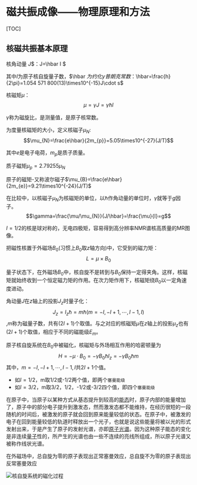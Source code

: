 # 磁共振成像——物理原理和方法

[TOC]

## 核磁共振基本原理

核角动量 $J$$：J=\hbar I $

其中$I$为原子核自旋量子数，$\hbar $为约化y普朗克常数：$\hbar=\frac{h}{2\pi}=1.054 571 800(13)\times10^{-15}J\cdot s$

核磁矩$\mu$：$$\mu=\gamma J=\gamma \hbar I$$	

$\gamma$称为磁旋比，是测量值，是原子核常数。



为度量核磁矩的大小，定义核磁子$\mu_{N}$:$$\mu_{N}=\frac{e\hbar}{2m_{p}}=5.05\times10^{-27}(J/T)$$

其中$e$是电子电荷，$m_{p}$是质子质量。



质子磁矩$\mu_{p}=2.79255\mu_{N}$

原子的磁矩-又称波尔磁子$\mu_{B}=\frac{e\hbar}{2m_{e}}=9.21\times10^{-24}(J/T)$

在比较中，以核磁子$\mu_{N}$为核磁矩的单位，以$\hbar$作角动量的单位时，$\gamma$就等于$g$因子。$$\gamma=\frac{\mu/\mu_{N}}{J/\hbar}=\frac{\mu}{I}=g$$

$I=1/2$的核是球对称的，无电四极矩，容易得到高分辨率NMR谱核高质量的MR图像。



把磁性核置于外磁场$B_{0}$(习惯上$B_{0}$取$z$轴方向)中，它受到的磁力矩：$$L=\mu\times B_{0}$$

量子状态下，在外磁场$B_{0}$中，核自旋不是转到与$B_{0}$保持一定得夹角。这样，核磁矩就始终收到一个恒定磁力矩的作用。在次力矩作用下，核磁矩绕$B_{0}$以一定角速度进动。

角动量$J$在$z$轴上的投影$J_{z}$时量子化：$$J_{z}=I_{z}\hbar =m\hbar(m=-I,-I+1,\cdots,I-1,I)$$,$m$称为磁量子数，共有$(2I+1)$个取值。与之对应的核磁矩$\mu$在$z$轴上的投影$\mu_{z}$也有$(2I+1)$个取值，相应于不同的磁能级$E_{m}$。



原子核自旋系统在$B_{0}$中被磁化，核磁矩与外场相互作用的哈密顿量为$$H=-\mu\cdot B_{0}=-\gamma B_{0}\hbar I_{z}=-\gamma B_{0} \hbar m$$其中，$m=-I,-I+1,\cdots,I-1,I$共$2I+1$个值。

- 如$I=1/2$，m取1/2或-1/2两个值，即两个`塞曼能级`
- 如$I=3/2$，m取3/2，1/2，-1/2或-3/2四个值，即四个`塞曼能级`

在原子中，当原子以某种方式从基态提升到较高的[能态](https://zh.wikipedia.org/wiki/%E8%83%BD%E6%85%8B)时，原子内部的能量增加了，原子中的部分电子提升到激发态，然而激发态都不能维持，在经历很短的一段随机的时间后，被激发的原子就会回到原来能量较低的状态。在原子中，被激发的电子在回到能量较低的轨道时释放出一个光子，也就是说这些能量将被以光的形式发射出来，于是产生了原子的发射光谱，亦即[原子光谱](https://zh.wikipedia.org/wiki/%E5%8E%9F%E5%AD%90%E5%85%89%E8%B0%B1)。因为这种原子能态的变化是非连续[量子](https://zh.wikipedia.org/wiki/%E9%87%8F%E5%AD%90)性的，所产生的光谱也由一些不连续的亮线所组成，所以原子光谱又被称作线状光谱。

在外磁场中，总自旋为零的原子表现出正常塞曼效应，总自旋不为零的原子表现出反常塞曼效应



![核自旋系统的磁化过程](https://github.com/yaoyiqun513/MRIthorey/blob/master/%E6%A0%B8%E8%87%AA%E6%97%8B%E7%B3%BB%E7%BB%9F%E7%9A%84%E7%A3%81%E5%8C%96%E8%BF%87%E7%A8%8B.jpg)
